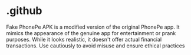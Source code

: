 # .github
Fake PhonePe APK is a modified version of the original PhonePe app. It mimics the appearance of the genuine app for entertainment or prank purposes. While it looks realistic, it doesn't offer actual financial transactions. Use cautiously to avoid misuse and ensure ethical practices
